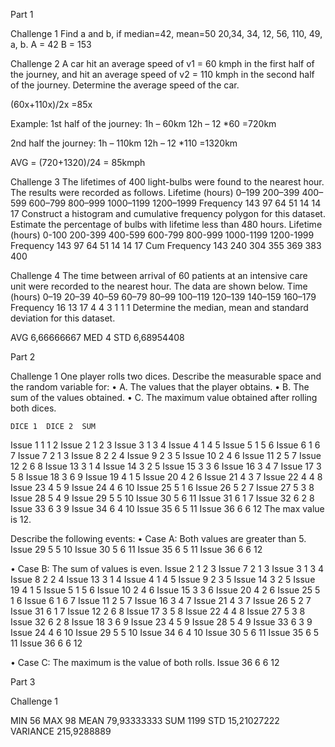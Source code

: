 Part 1


Challenge 1
Find a and b, if median=42, mean=50 20,34, 34, 12, 56, 110, 49, a, b.
A = 42
B = 153



Challenge 2
A car hit an average speed of v1 = 60 kmph in the first half of the journey, and hit an average speed of v2 = 110 kmph in the second half of the journey. Determine the average speed of the car.
 
(60x+110x)/2x =85x 

Example:
1st half of the journey:
1h – 60km
12h – 12 *60 =720km

2nd half the journey:
1h – 110km
12h – 12 *110 =1320km

AVG = (720+1320)/24 = 85kmph


Challenge 3
The lifetimes of 400 light-bulbs were found to the nearest hour. The results were recorded as follows. Lifetime (hours) 0–199 200–399 400–599 600–799 800–999 1000–1199 1200–1999 Frequency 143 97 64 51 14 14 17 Construct a histogram and cumulative frequency polygon for this dataset. Estimate the percentage of bulbs with lifetime less than 480 hours.
Lifetime
(hours)	0-100	200-399	400-599	600-799	800-999	1000-1199	1200-1999
Frequency	143	97	64	51	14	14	17
Cum Frequency	143	240	304	355	369	383	400



Challenge 4
The time between arrival of 60 patients at an intensive care unit were recorded to the nearest hour. The data are shown below. Time (hours) 0–19 20–39 40–59 60–79 80–99 100–119 120–139 140–159 160–179 Frequency 16 13 17 4 4 3 1 1 1 Determine the median, mean and standard deviation for this dataset.
 
AVG	6,66666667
MED	4
STD	6,68954408




Part 2


Challenge 1
One player rolls two dices. Describe the measurable space and the random variable for:
•	A. The values that the player obtains.
•	B. The sum of the values obtained.
•	C. The maximum value obtained after rolling both dices.

 	DICE 1	DICE 2	SUM
Issue 1	1	1	2
Issue 2	1	2	3
Issue 3	1	3	4
Issue 4	1	4	5
Issue 5	1	5	6
Issue 6	1	6	7
Issue 7	2	1	3
Issue 8	2	2	4
Issue 9	2	3	5
Issue 10	2	4	6
Issue 11	2	5	7
Issue 12	2	6	8
Issue 13	3	1	4
Issue 14	3	2	5
Issue 15	3	3	6
Issue 16	3	4	7
Issue 17	3	5	8
Issue 18	3	6	9
Issue 19	4	1	5
Issue 20	4	2	6
Issue 21	4	3	7
Issue 22	4	4	8
Issue 23	4	5	9
Issue 24	4	6	10
Issue 25	5	1	6
Issue 26	5	2	7
Issue 27	5	3	8
Issue 28	5	4	9
Issue 29	5	5	10
Issue 30	5	6	11
Issue 31	6	1	7
Issue 32	6	2	8
Issue 33	6	3	9
Issue 34	6	4	10
Issue 35	6	5	11
Issue 36	6	6	12
The max value is 12.


Describe the following events:
•	Case A: Both values are greater than 5.
Issue 29	5	5	10
Issue 30	5	6	11
Issue 35	6	5	11
Issue 36	6	6	12

•	Case B: The sum of values is even.
Issue 2	1	2	3
Issue 7	2	1	3
Issue 3	1	3	4
Issue 8	2	2	4
Issue 13	3	1	4
Issue 4	1	4	5
Issue 9	2	3	5
Issue 14	3	2	5
Issue 19	4	1	5
Issue 5	1	5	6
Issue 10	2	4	6
Issue 15	3	3	6
Issue 20	4	2	6
Issue 25	5	1	6
Issue 6	1	6	7
Issue 11	2	5	7
Issue 16	3	4	7
Issue 21	4	3	7
Issue 26	5	2	7
Issue 31	6	1	7
Issue 12	2	6	8
Issue 17	3	5	8
Issue 22	4	4	8
Issue 27	5	3	8
Issue 32	6	2	8
Issue 18	3	6	9
Issue 23	4	5	9
Issue 28	5	4	9
Issue 33	6	3	9
Issue 24	4	6	10
Issue 29	5	5	10
Issue 34	6	4	10
Issue 30	5	6	11
Issue 35	6	5	11
Issue 36	6	6	12

•	Case C: The maximum is the value of both rolls.
Issue 36	6	6	12





Part 3


Challenge 1

MIN	56
MAX	98
MEAN	79,93333333
SUM	1199
STD	15,21027222
VARIANCE	215,9288889



